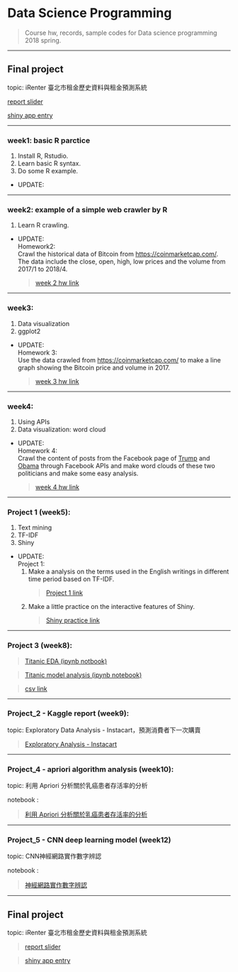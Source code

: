 # __Data Science Programming__
>Course hw, records, sample codes for Data science programming 2018 spring.
___
## Final project
topic: iRenter 臺北市租金歷史資料與租金預測系統

[report slider](https://docs.google.com/presentation/d/1nTlpXo0qPRBFUgiU1lf091g9LrFky60iWtdugIe8ngk/edit#slide=id.p)

[shiny app entry](https://csplusxfinal.shinyapps.io/real_estate_prediction/)

___
### week1: basic R parctice
1. Install R, Rstudio.
2. Learn basic R syntax.
3. Do some R example.
* UPDATE:  
	
___
### week2: example of a simple web crawler by R
1. Learn R crawling.
* UPDATE:  
Homework2:  
Crawl the historical data of Bitcoin from https://coinmarketcap.com/. The data include the close, open, high, low prices and the volume from 2017/1 to 2018/4.
  >[week 2 hw link](https://b04902039.github.io/DataScienceProgramming2018spring/week_2/self_practice/RCrawlerPractice_BitcoinHistoricalData.html)

___
### week3: 
1. Data visualization
2. ggplot2  
* UPDATE:  
Homework 3:  
Use the data crawled from https://coinmarketcap.com/ to make a line graph showing the Bitcoin price and volume in 2017.
  >[week 3 hw link](https://b04902039.github.io/DataScienceProgramming2018spring/week_3/Practice_ggplot2_Bitcoin_data_.html)

___
### week4: 
1. Using APIs
2. Data visualization: word cloud
* UPDATE:  
Homework 4:  
Crawl the content of posts from the Facebook page of [Trump](https://www.facebook.com/DonaldTrump/) and [Obama](https://www.facebook.com/barackobama/) through Facebook APIs and make word clouds of these two politicians and make some easy analysis.
  >[week 4 hw link](https://b04902039.github.io/DataScienceProgramming2018spring/week_4/TrumpVSObama_WordCloud.html)

___
### Project 1 (week5): 
1. Text mining
2. TF-IDF
3. Shiny
* UPDATE:  
Project 1:  
    1. Make a analysis on the terms used in the English writings in different time period based on TF-IDF.  
        >[Project 1 link](https://b04902039.github.io/DataScienceProgramming2018spring/Project1/Project1.html)  
    2. Make a little practice on the interactive features of Shiny.  
        >[Shiny practice link](https://github.com/B04902039/DataScienceProgramming2018spring/blob/master/shinyTest/app.R)

____
### Project 3 (week8):
  >[Titanic EDA (ipynb notbook)](https://b04902039.github.io/DataScienceProgramming2018spring/Project3/titanic_dataset_discussion.html)  

  >[Titanic model analysis (ipynb notebook)](https://b04902039.github.io/DataScienceProgramming2018spring/Project3/Project%203%20Titanic%20dataset.html)  
  
  >[csv link](https://github.com/B04902039/DataScienceProgramming2018spring/blob/master/Project3/MyPrediciton.csv)

___
### Project_2 - Kaggle report (week9):
topic: Exploratory Data Analysis - Instacart，預測消費者下一次購賣

>[Exploratory Analysis - Instacart](https://docs.google.com/presentation/d/1yjv9bYM6HRClmiYHE1IvsMdloQwG3xxOAzeVnFD3fQY/edit#slide=id.p)

___
### Project_4 - apriori algorithm analysis (week10):
topic: 利用 Apriori 分析關於乳癌患者存活率的分析

notebook : 

>[利用 Apriori 分析關於乳癌患者存活率的分析](https://b04902039.github.io/DataScienceProgramming2018spring/Project_4/project_4.html)

___
### Project_5 - CNN deep learning model (week12)
topic: CNN神經網路實作數字辨認

notebook : 

>[神經網路實作數字辨認](https://b04902039.github.io/DataScienceProgramming2018spring/Project_5/Neural_netwok_number_dectector.html)

___
## Final project
topic: iRenter 臺北市租金歷史資料與租金預測系統

>[report slider](https://docs.google.com/presentation/d/1nTlpXo0qPRBFUgiU1lf091g9LrFky60iWtdugIe8ngk/edit#slide=id.p)

>[shiny app entry](https://csplusxfinal.shinyapps.io/real_estate_prediction/)
